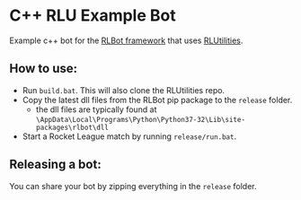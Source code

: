 # C++ RLU Example Bot

Example c++ bot for the [RLBot framework](https://github.com/RLBot/RLBot) that uses [RLUtilities](https://github.com/samuelpmish/RLUtilities).

## How to use:
- Run `build.bat`. This will also clone the RLUtilities repo. 
- Copy the latest dll files from the RLBot pip package to the `release` folder.
  - the dll files are typically found at `\AppData\Local\Programs\Python\Python37-32\Lib\site-packages\rlbot\dll`
- Start a Rocket League match by running `release/run.bat`.

## Releasing a bot:
You can share your bot by zipping everything in the `release` folder.